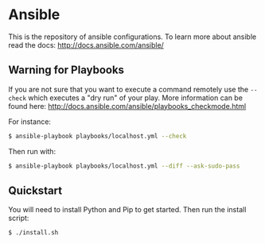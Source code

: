# Ansible

This is the repository of ansible configurations. To learn more about ansible
read the docs: http://docs.ansible.com/ansible/

## Warning for Playbooks

If you are not sure that you want to execute a command remotely use the `--check`
which executes a "dry run" of your play.  More information can be found here:
http://docs.ansible.com/ansible/playbooks_checkmode.html

For instance:

```sh
$ ansible-playbook playbooks/localhost.yml --check
```

Then run with:

```sh
$ ansible-playbook playbooks/localhost.yml --diff --ask-sudo-pass
```

## Quickstart

You will need to install Python and Pip to get started.  Then run the install
script:

```sh
$ ./install.sh
```
